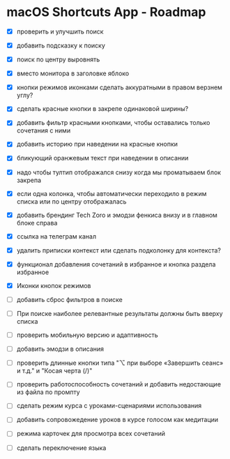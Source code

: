 # macOS Shortcuts App - Roadmap

- [X] проверить и улучшить поиск
- [X] добавить подсказку к поиску
- [X] поиск по центру выровнять
- [X] вместо монитора в заголовке яблоко
- [X] кнопки режимов иконками сделать аккуратными в правом верзнем углу?
- [X] сделать красные кнопки в закрепе одинаковой ширины?
- [X] добавить фильтр красными кнопками, чтобы оставались только сочетания с ними
- [X] добавить историю при наведении на красные кнопки
- [X] бликующий оранжевым текст при наведении в описании
- [X] надо чтобы тултип отображался снизу когда мы проматываем блок закрепа
- [X] если одна колонка, чтобы автоматически переходило в режим списка или по центру отображалась
- [X] добавить брендинг Tech Zoro и эмодзи фенкиса внизу и в главном блоке справа
- [X] ссылка на телеграм канал
- [X] удалить приписки контекст или сделать подколонку для контекста?
- [X] функционал добавления сочетаний в избранное и кнопка раздела избранное
- [X] Иконки кнопок режимов
- [ ] добавить сброс фильтров в поиске
- [ ] При поиске наиболее релевантные результаты должны быть вверху списка




- [ ] проверить мобильную версию и адаптивность


- [ ] добавить эмодзи в описания
- [ ] проверить длинные кнопки типа "⌥ при выборе «Завершить сеанс» и т.д." и "Косая черта (/)"
- [ ] проверить работоспособность сочетаний и добавить недостающие из файла по промпту








- [ ] сделать режим курса с уроками-сценариями использования
- [ ] добавить сопровожедение уроков в курсе голосом как медитации
- [ ] режима карточек для просмотра всех сочетаний

- [ ] сделать переключение языка




